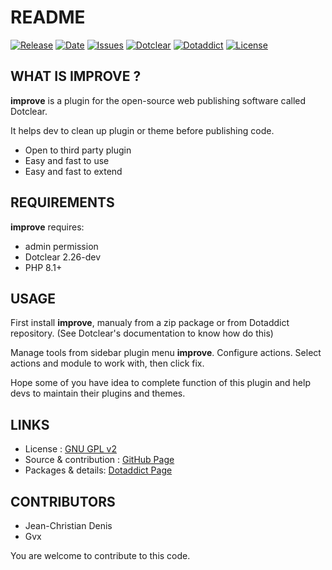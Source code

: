 # README

[![Release](https://img.shields.io/github/v/release/JcDenis/improve)](https://github.com/JcDenis/improve/releases)
[![Date](https://img.shields.io/github/release-date/JcDenis/improve)](https://github.com/JcDenis/improve/releases)
[![Issues](https://img.shields.io/github/issues/JcDenis/improve)](https://github.com/JcDenis/improve/issues)
[![Dotclear](https://img.shields.io/badge/dotclear-v2.26-blue.svg)](https://fr.dotclear.org/download)
[![Dotaddict](https://img.shields.io/badge/dotaddict-official-green.svg)](https://plugins.dotaddict.org/dc2/details/improve)
[![License](https://img.shields.io/github/license/JcDenis/improve)](https://github.com/JcDenis/improve/blob/master/LICENSE)

## WHAT IS IMPROVE ?

**improve** is a plugin for the open-source 
web publishing software called Dotclear.

It helps dev to clean up plugin or theme before publishing code.

 * Open to third party plugin
 * Easy and fast to use
 * Easy and fast to extend

## REQUIREMENTS

**improve** requires: 

  * admin permission
  * Dotclear 2.26-dev
  * PHP 8.1+

## USAGE

First install **improve**, manualy from a zip package or from 
Dotaddict repository. (See Dotclear's documentation to know how do this)

Manage tools from sidebar plugin menu **improve**.
Configure actions. Select actions and module to work with, then click fix.

 Hope some of you have idea to complete function of this plugin 
 and help devs to maintain their plugins and themes.

## LINKS

 * License : [GNU GPL v2](https://www.gnu.org/licenses/old-licenses/lgpl-2.0.html)
 * Source & contribution : [GitHub Page](https://github.com/JcDenis/improve)
 * Packages & details:  [Dotaddict Page](https://plugins.dotaddict.org/dc2/details/improve)

## CONTRIBUTORS

 * Jean-Christian Denis
 * Gvx

 You are welcome to contribute to this code.